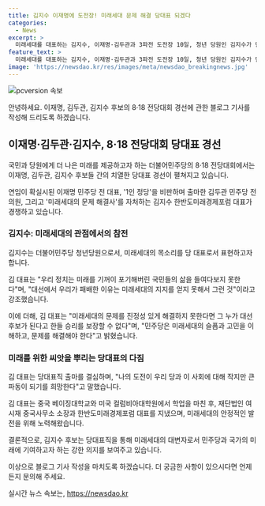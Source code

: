 ```yaml
---
title: 김지수 이재명에 도전장! 미래세대 문제 해결 당대표 되겠다
categories:
  - News
excerpt: >
  미래세대를 대표하는 김지수, 이재명·김두관과 3파전 도전장 10일, 청년 당원인 김지수가 민주당 당대표 출마 선언. 미래세대 민심 되찾아야 강조하며, 현 정치의 미래에 대한 무관심을 비판. 중국 베이징대 졸업 후 미국 컬럼비아대 석사 졸업하고, 한반도미래경제포럼 대표로 활동한 경력 보유. 이제 대선 후보가 되어도 미래세대의 지지가 반드시 필요하며, 민주당은 이를 이해하고 문제를 해결해야 한다는 입장을 강조.
feature_text: >
  미래세대를 대표하는 김지수, 이재명·김두관과 3파전 도전장 10일, 청년 당원인 김지수가 민주당 당대표 출마 선언. 미래세대 민심 되찾아야 강조하며, 현 정치의 미래에 대한 무관심을 비판. 중국 베이징대 졸업 후 미국 컬럼비아대 석사 졸업하고, 한반도미래경제포럼 대표로 활동한 경력 보유. 이제 대선 후보가 되어도 미래세대의 지지가 반드시 필요하며, 민주당은 이를 이해하고 문제를 해결해야 한다는 입장을 강조.
image: 'https://newsdao.kr/res/images/meta/newsdao_breakingnews.jpg'
---
```


<p><img src="https://newsdao.kr/res/images/meta/newsdao_breakingnews.jpg" alt="pcversion 속보" /></p>

<p>안녕하세요. 이재명, 김두관, 김지수 후보의 8·18 전당대회 경선에 관한 블로그 기사를 작성해 드리도록 하겠습니다.</p>

<h2 data-ke-size="size26">이재명·김두관·김지수, 8·18 전당대회 당대표 경선</h2>

<p>국민과 당원에게 더 나은 미래를 제공하고자 하는 더불어민주당의 8·18 전당대회에서는 이재명, 김두관, 김지수 후보들 간의 치열한 당대표 경선이 펼쳐지고 있습니다.</p>

<p data-ke-size="size16">연임이 확실시된 이재명 민주당 전 대표, '1인 정당'을 비판하며 출마한 김두관 민주당 전 의원, 그리고 '미래세대의 문제 해결사'를 자처하는 김지수 한반도미래경제포럼 대표가 경쟁하고 있습니다.</p>

<h3>김지수: 미래세대의 관점에서의 참전</h3>

<p>김지수는 더불어민주당 청년당원으로서, 미래세대의 목소리를 당 대표로서 표현하고자 합니다.</p>

<p data-ke-size="size16">김 대표는 "우리 정치는 미래를 기꺼이 포기해버린 국민들의 삶을 들여다보지 못한다"며, "대선에서 우리가 패배한 이유는 미래세대의 지지를 얻지 못해서 그런 것"이라고 강조했습니다.</p>

<p>이에 더해, 김 대표는 "미래세대의 문제를 진정성 있게 해결하지 못한다면 그 누가 대선 후보가 된다고 한들 승리를 보장할 수 없다"며, "민주당은 미래세대의 슬픔과 고민을 이해하고, 문제를 해결해야 한다"고 밝혔습니다.</p>

<h3>미래를 위한 씨앗을 뿌리는 당대표의 다짐</h3>

<p>김 대표는 당대표직 출마를 결심하며, "나의 도전이 우리 당과 이 사회에 대해 작지만 큰 파동이 되기를 희망한다"고 말했습니다.</p>

<p data-ke-size="size16">김 대표는 중국 베이징대학교와 미국 컬럼비아대학원에서 학업을 마친 후, 재단법인 여시재 중국사무소 소장과 한반도미래경제포럼 대표를 지냈으며, 미래세대의 안정적인 발전을 위해 노력해왔습니다.</p>

<p>결론적으로, 김지수 후보는 당대표직을 통해 미래세대의 대변자로서 민주당과 국가의 미래에 기여하고자 하는 강한 의지를 보여주고 있습니다.</p>

<p>이상으로 블로그 기사 작성을 마치도록 하겠습니다. 더 궁금한 사항이 있으시다면 언제든지 문의해 주세요.</p>
실시간 뉴스 속보는, <a href="https://newsdao.kr" rel="dofollow">https://newsdao.kr</a>


